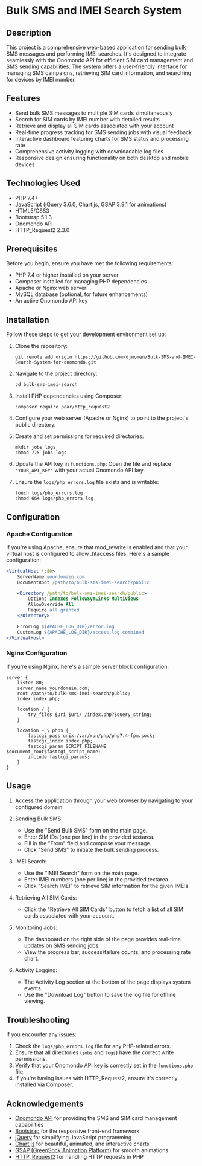 # Bulk SMS and IMEI Search System

## Description

This project is a comprehensive web-based application for sending bulk SMS messages and performing IMEI searches. It's designed to integrate seamlessly with the Onomondo API for efficient SIM card management and SMS sending capabilities. The system offers a user-friendly interface for managing SMS campaigns, retrieving SIM card information, and searching for devices by IMEI number.

## Features

- Send bulk SMS messages to multiple SIM cards simultaneously
- Search for SIM cards by IMEI number with detailed results
- Retrieve and display all SIM cards associated with your account
- Real-time progress tracking for SMS sending jobs with visual feedback
- Interactive dashboard featuring charts for SMS status and processing rate
- Comprehensive activity logging with downloadable log files
- Responsive design ensuring functionality on both desktop and mobile devices

## Technologies Used

- PHP 7.4+
- JavaScript (jQuery 3.6.0, Chart.js, GSAP 3.9.1 for animations)
- HTML5/CSS3
- Bootstrap 5.1.3
- Onomondo API
- HTTP_Request2 2.3.0

## Prerequisites

Before you begin, ensure you have met the following requirements:

- PHP 7.4 or higher installed on your server
- Composer installed for managing PHP dependencies
- Apache or Nginx web server
- MySQL database (optional, for future enhancements)
- An active Onomondo API key

## Installation

Follow these steps to get your development environment set up:

1. Clone the repository:
   ```
   git remote add origin https://github.com/djmomen/Bulk-SMS-and-IMEI-Search-System-for-onomondo.git
   ```

2. Navigate to the project directory:
   ```
   cd bulk-sms-imei-search
   ```

3. Install PHP dependencies using Composer:
   ```
   composer require pear/http_request2
   ```

4. Configure your web server (Apache or Nginx) to point to the project's public directory.

5. Create and set permissions for required directories:
   ```
   mkdir jobs logs
   chmod 775 jobs logs
   ```

6. Update the API key in `functions.php`:
   Open the file and replace `'YOUR_API_KEY'` with your actual Onomondo API key.

7. Ensure the `logs/php_errors.log` file exists and is writable:
   ```
   touch logs/php_errors.log
   chmod 664 logs/php_errors.log
   ```



## Configuration

### Apache Configuration

If you're using Apache, ensure that mod_rewrite is enabled and that your virtual host is configured to allow .htaccess files. Here's a sample configuration:

```apache
<VirtualHost *:80>
    ServerName yourdomain.com
    DocumentRoot /path/to/bulk-sms-imei-search/public

    <Directory /path/to/bulk-sms-imei-search/public>
        Options Indexes FollowSymLinks MultiViews
        AllowOverride All
        Require all granted
    </Directory>

    ErrorLog ${APACHE_LOG_DIR}/error.log
    CustomLog ${APACHE_LOG_DIR}/access.log combined
</VirtualHost>
```

### Nginx Configuration

If you're using Nginx, here's a sample server block configuration:

```nginx
server {
    listen 80;
    server_name yourdomain.com;
    root /path/to/bulk-sms-imei-search/public;
    index index.php;

    location / {
        try_files $uri $uri/ /index.php?$query_string;
    }

    location ~ \.php$ {
        fastcgi_pass unix:/var/run/php/php7.4-fpm.sock;
        fastcgi_index index.php;
        fastcgi_param SCRIPT_FILENAME $document_root$fastcgi_script_name;
        include fastcgi_params;
    }
}
```



## Usage

1. Access the application through your web browser by navigating to your configured domain.

2. Sending Bulk SMS:
   - Use the "Send Bulk SMS" form on the main page.
   - Enter SIM IDs (one per line) in the provided textarea.
   - Fill in the "From" field and compose your message.
   - Click "Send SMS" to initiate the bulk sending process.

3. IMEI Search:
   - Use the "IMEI Search" form on the main page.
   - Enter IMEI numbers (one per line) in the provided textarea.
   - Click "Search IMEI" to retrieve SIM information for the given IMEIs.

4. Retrieving All SIM Cards:
   - Click the "Retrieve All SIM Cards" button to fetch a list of all SIM cards associated with your account.

5. Monitoring Jobs:
   - The dashboard on the right side of the page provides real-time updates on SMS sending jobs.
   - View the progress bar, success/failure counts, and processing rate chart.

6. Activity Logging:
   - The Activity Log section at the bottom of the page displays system events.
   - Use the "Download Log" button to save the log file for offline viewing.

## Troubleshooting

If you encounter any issues:

1. Check the `logs/php_errors.log` file for any PHP-related errors.
2. Ensure that all directories (`jobs` and `logs`) have the correct write permissions.
3. Verify that your Onomondo API key is correctly set in the `functions.php` file.
4. If you're having issues with HTTP_Request2, ensure it's correctly installed via Composer.



## Acknowledgements

- [Onomondo API](https://onomondo.com/docs/api/) for providing the SMS and SIM card management capabilities
- [Bootstrap](https://getbootstrap.com) for the responsive front-end framework
- [jQuery](https://jquery.com) for simplifying JavaScript programming
- [Chart.js](https://www.chartjs.org) for beautiful, animated, and interactive charts
- [GSAP (GreenSock Animation Platform)](https://greensock.com/gsap/) for smooth animations
- [HTTP_Request2](https://pear.php.net/package/HTTP_Request2) for handling HTTP requests in PHP
